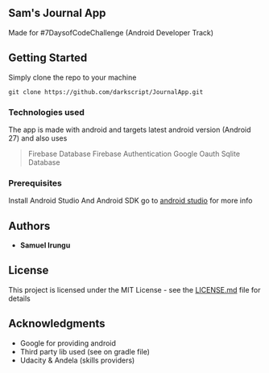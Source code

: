 ## Sam's Journal App

Made for #7DaysofCodeChallenge (Android Developer Track)

## Getting Started

Simply clone the repo to your machine

```
git clone https://github.com/darkscript/JournalApp.git
```

### Technologies used

The app is made with android and targets latest android version (Android 27) and also uses
> Firebase Database
> Firebase Authentication
> Google Oauth
> Sqlite Database

### Prerequisites

Install Android Studio And Android SDK go to  [android studio](https://developer.android.com/studio/install) for more info


## Authors

* **Samuel Irungu**

## License

This project is licensed under the MIT License - see the [LICENSE.md](LICENSE.md) file for details

## Acknowledgments

* Google for providing android
* Third party lib used (see on gradle file)
* Udacity & Andela (skills providers)